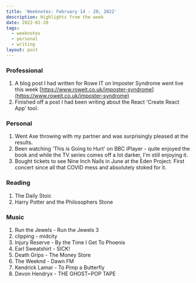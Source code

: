 ```yaml
---
title: 'Weeknotes: February 14 - 20, 2022'
description: Highlights from the week
date: 2022-02-20
tags:
  - weeknotes
  - personal
  - writing
layout: post
---
```


### Professional

1. A blog post I had written for Rowe IT on Imposter Syndrome went live this week [https://www.roweit.co.uk/imposter-syndrome](https://www.roweit.co.uk/imposter-syndrome)
1. Finished off a post I had been writing about the React 'Create React App' tool.

### Personal

1. Went Axe throwing with my partner and was surprisingly pleased at the results.
1. Been watching 'This is Going to Hurt' on BBC iPlayer - quite enjoyed the book and while the TV series comes off a lot darker, I'm still enjoying it.
1. Bought tickets to see Nine Inch Nails in June at the Eden Project. First concert since all that COVID mess and absolutely stoked for it.

### Reading

1. The Daily Stoic
1. Harry Potter and the Philosophers Stone

### Music

1. Run the Jewels - Run the Jewels 3
1. clipping - midcity
1. Injury Reserve - By the Time I Get To Phoenix
1. Earl Sweatshirt - SICK!
1. Death Grips - The Money Store
1. The Weeknd - Dawn FM
1. Kendrick Lamar - To Pimp a Butterfly
1. Devon Hendryx - THE GHOST~POP TAPE
